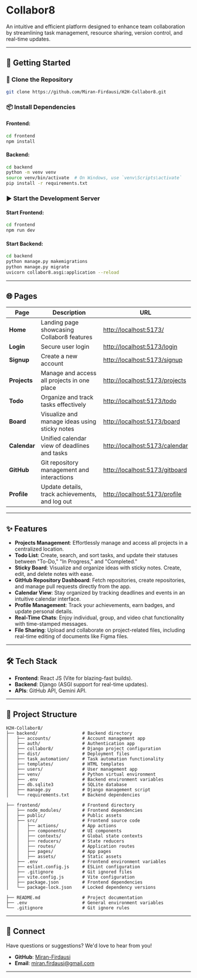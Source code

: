 # Collabor8  

An intuitive and efficient platform designed to enhance team collaboration by streamlining task management, resource sharing, version control, and real-time updates.  

---

## 🚀 **Getting Started**  

### 📂 Clone the Repository  
```bash  
git clone https://github.com/Miran-Firdausi/H2H-Collabor8.git  
```  

### 📦 Install Dependencies  
#### Frontend:  
```bash
cd frontend 
npm install  
```  

#### Backend:  
```bash
cd backend  
python -m venv venv  
source venv/bin/activate  # On Windows, use `venv\Scripts\activate`  
pip install -r requirements.txt  
```  

### ▶️ Start the Development Server  
#### Start Frontend:  
```bash
cd frontend  
npm run dev  
```  

#### Start Backend:  
```bash
cd backend  
python manage.py makemigrations  
python manage.py migrate  
uvicorn collabor8.asgi:application --reload  
```  

---

## 🌐 **Pages**  
| **Page**      | **Description**                                   | **URL**                                  |  
|----------------|---------------------------------------------------|------------------------------------------|  
| **Home**       | Landing page showcasing Collabor8 features       | [http://localhost:5173/](http://localhost:5173/) |  
| **Login**      | Secure user login                                | [http://localhost:5173/login](http://localhost:5173/login) |  
| **Signup**     | Create a new account                             | [http://localhost:5173/signup](http://localhost:5173/signup) |  
| **Projects**   | Manage and access all projects in one place      | [http://localhost:5173/projects](http://localhost:5173/projects) |  
| **Todo**       | Organize and track tasks effectively             | [http://localhost:5173/todo](http://localhost:5173/todo) |  
| **Board**      | Visualize and manage ideas using sticky notes    | [http://localhost:5173/board](http://localhost:5173/board) |  
| **Calendar**   | Unified calendar view of deadlines and tasks     | [http://localhost:5173/calendar](http://localhost:5173/calendar) |  
| **GitHub**     | Git repository management and interactions       | [http://localhost:5173/gitboard](http://localhost:5173/gitboard) |  
| **Profile**    | Update details, track achievements, and log out  | [http://localhost:5173/profile](http://localhost:5173/profile) |  

---

## ✨ **Features**  

- **Projects Management**: Effortlessly manage and access all projects in a centralized location.  
- **Todo List**: Create, search, and sort tasks, and update their statuses between "To-Do," "In Progress," and "Completed."  
- **Sticky Board**: Visualize and organize ideas with sticky notes. Create, edit, and delete notes with ease.  
- **GitHub Repository Dashboard**: Fetch repositories, create repositories, and manage pull requests directly from the app.  
- **Calendar View**: Stay organized by tracking deadlines and events in an intuitive calendar interface.  
- **Profile Management**: Track your achievements, earn badges, and update personal details.  
- **Real-Time Chats**: Enjoy individual, group, and video chat functionality with time-stamped messages.  
- **File Sharing**: Upload and collaborate on project-related files, including real-time editing of documents like Figma files.  

---

## 🛠️ **Tech Stack**  

- **Frontend**: React JS (Vite for blazing-fast builds).  
- **Backend**: Django (ASGI support for real-time updates).  
- **APIs**: GitHub API, Gemini API.  

---

## 📂 **Project Structure**  
```plaintext  
H2H-Collabor8/
├── backend/                 # Backend directory
│   ├── accounts/            # Account management app
│   ├── auth/                # Authentication app
│   ├── collabor8/           # Django project configuration
│   ├── dist/                # Deployment files
│   ├── task_automation/     # Task automation functionality
│   ├── templates/           # HTML templates
│   ├── users/               # User management app
│   ├── venv/                # Python virtual environment
│   ├── .env                 # Backend environment variables
│   ├── db.sqlite3           # SQLite database
│   ├── manage.py            # Django management script
│   └── requirements.txt     # Backend dependencies

├── frontend/                # Frontend directory
│   ├── node_modules/        # Frontend dependencies
│   ├── public/              # Public assets
│   ├── src/                 # Frontend source code
│   │   ├── actions/         # App actions
│   │   ├── components/      # UI components
│   │   ├── contexts/        # Global state contexts
│   │   ├── reducers/        # State reducers
│   │   ├── routes/          # Application routes
│   │   ├── pages/           # App pages
│   │   ├── assets/          # Static assets
│   ├── .env                 # Frontend environment variables
│   ├── eslint.config.js     # ESLint configuration
│   ├── .gitignore           # Git ignored files
│   ├── vite.config.js       # Vite configuration
│   ├── package.json         # Frontend dependencies
│   └── package-lock.json    # Locked dependency versions

├── README.md                # Project documentation
├── .env                     # General environment variables
└── .gitignore               # Git ignore rules
```  

---

## 🤝 **Connect**  
Have questions or suggestions? We'd love to hear from you!  

- **GitHub**: [Miran-Firdausi](https://github.com/Miran-Firdausi)  
- **Email**: miran.firdausi@gmail.com  

---  
